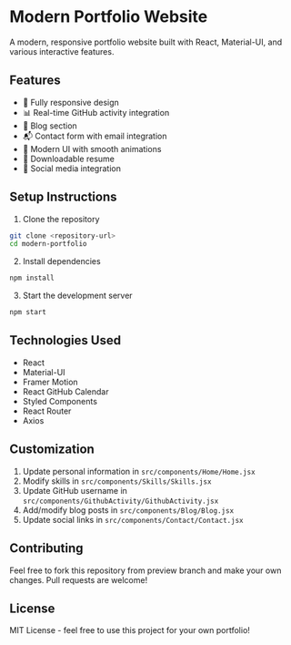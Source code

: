 # Modern Portfolio Website

A modern, responsive portfolio website built with React, Material-UI, and various interactive features.

## Features

- 📱 Fully responsive design
- 📊 Real-time GitHub activity integration
- 📝 Blog section
- 📬 Contact form with email integration
- 🎨 Modern UI with smooth animations
- 📄 Downloadable resume
- 🔗 Social media integration

## Setup Instructions

1. Clone the repository
```bash
git clone <repository-url>
cd modern-portfolio
```

2. Install dependencies
```bash
npm install
```
3. Start the development server
```bash
npm start
```

## Technologies Used

- React
- Material-UI
- Framer Motion
- React GitHub Calendar
- Styled Components
- React Router
- Axios

## Customization

1. Update personal information in `src/components/Home/Home.jsx`
2. Modify skills in `src/components/Skills/Skills.jsx`
3. Update GitHub username in `src/components/GithubActivity/GithubActivity.jsx`
4. Add/modify blog posts in `src/components/Blog/Blog.jsx`
5. Update social links in `src/components/Contact/Contact.jsx`

## Contributing

Feel free to fork this repository from preview branch and make your own changes. Pull requests are welcome!

## License

MIT License - feel free to use this project for your own portfolio!
